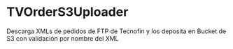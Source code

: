 # TVOrderS3Uploader
Descarga XMLs de pedidos de FTP de Tecnofin y los deposita en Bucket de S3 con validación por nombre del XML
